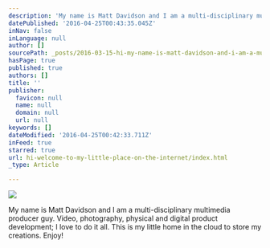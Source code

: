 ```yaml
---
description: 'My name is Matt Davidson and I am a multi-disciplinary multimedia producer guy. Video, photography, physical and digital product development; I love to do it all. This is my little home in the cloud to store my creations. Enjoy!'
datePublished: '2016-04-25T00:43:35.045Z'
inNav: false
inLanguage: null
author: []
sourcePath: _posts/2016-03-15-hi-my-name-is-matt-davidson-and-i-am-a-multi-disciplinary-m.md
hasPage: true
published: true
authors: []
title: ''
publisher:
  favicon: null
  name: null
  domain: null
  url: null
keywords: []
dateModified: '2016-04-25T00:42:33.711Z'
inFeed: true
starred: true
url: hi-welcome-to-my-little-place-on-the-internet/index.html
_type: Article

---
```

![](https://the-grid-user-content.s3-us-west-2.amazonaws.com/20c1ee0e-ad0f-4868-a484-61d57b63be1c.jpg)

My name is Matt Davidson and I am a multi-disciplinary multimedia producer guy. Video, photography, physical and digital product development; I love to do it all. This is my little home in the cloud to store my creations. Enjoy!